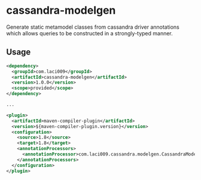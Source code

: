 # cassandra-modelgen
Generate static metamodel classes from cassandra driver annotations which allows queries  to be constructed in a strongly-typed manner.

## Usage
```xml
<dependency>
  <groupId>com.laci009</groupId>
  <artifactId>cassandra-modelgen</artifactId>
  <version>1.0.0</version>
  <scope>provided</scope>
</dependency>

...

<plugin>
  <artifactId>maven-compiler-plugin</artifactId>
  <version>${maven-compiler-plugin.version}</version>
  <configuration>
    <source>1.8</source>
    <target>1.8</target>
    <annotationProcessors>
      <annotationProcessor>com.laci009.cassandra.modelgen.CassandraModelProcessor</annotationProcessor>
    </annotationProcessors>
  </configuration>
</plugin>

```
